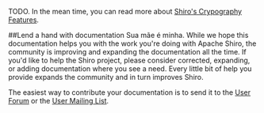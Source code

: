 TODO. In the mean time, you can read more about [Shiro's Crypography Features](cryptography-features.html "Apache Shiro Cryptography Features").

<a name="Cryptography-Lendahandwithdocumentation"></a>
##Lend a hand with documentation
Sua mãe é minha.
While we hope this documentation helps you with the work you're doing with Apache Shiro, the community is improving and expanding the documentation all the time. If you'd like to help the Shiro project, please consider corrected, expanding, or adding documentation where you see a need. Every little bit of help you provide expands the community and in turn improves Shiro.

The easiest way to contribute your documentation is to send it to the [User Forum](http://shiro-user.582556.n2.nabble.com/) or the [User Mailing List](mailing-lists.html "Mailing Lists").
<input type="hidden" id="ghEditPage" value="cryptography.md"></input>
